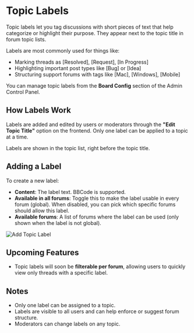 # Topic Labels

Topic labels let you tag discussions with short pieces of text that help categorize or highlight their purpose. They appear next to the topic title in forum topic lists.

Labels are most commonly used for things like:
- Marking threads as [Resolved], [Request], [In Progress]
- Highlighting important post types like [Bug] or [Idea]
- Structuring support forums with tags like [Mac], [Windows], [Mobile]

You can manage topic labels from the **Board Config** section of the Admin Control Panel.

## How Labels Work

Labels are added and edited by users or moderators through the **"Edit Topic Title"** option on the frontend. Only one label can be applied to a topic at a time.

Labels are shown in the topic list, right before the topic title.

## Adding a Label

To create a new label:

- **Content**: The label text. BBCode is supported.
- **Available in all forums**: Toggle this to make the label usable in every forum (global). When disabled, you can pick which specific forums should allow this label.
- **Available forums**: A list of forums where the label can be used (only shown when the label is not global).

![Add Topic Label](/screenshots/admin/labels.png)

## Upcoming Features

- Topic labels will soon be **filterable per forum**, allowing users to quickly view only threads with a specific label.

## Notes

- Only one label can be assigned to a topic.
- Labels are visible to all users and can help enforce or suggest forum structure.
- Moderators can change labels on any topic.

